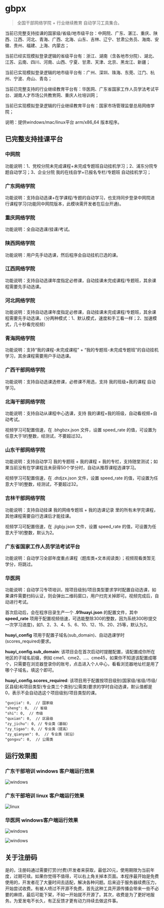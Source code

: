 # gbpx

> 全国干部网络学院 + 行业继续教育 自动学习工具集合。

当前已完整支持挂课的国家级/省级/地市级平台：中网院、广东、湛江、重庆、陕西、江西、河北、青海、广西、北海、山东、吉林、辽宁、甘肃公务员、海南、安徽、贵州、福建、上海、内蒙古；

当前已经实现模拟登录逻辑的省级平台有：浙江、湖南（含各地市分院）、湖北、江苏、云南、四川、河南、山西、宁夏、甘肃、天津、北京、黑龙江、新疆；

当前已实现模拟登录逻辑的地市级平台有：广州、深圳、珠海、东莞、江门、杭州、宁波、舟山、青岛；

当前已完整支持的行业继续教育平台有：华医网、广东省国家工作人员学法考试平台、湖南人才市场公共教育网、重庆人社培训网；

当前已实现模拟登录逻辑的行业继续教育平台有：国家市场管理监督总局网络学院；


说明：提供windows/mac/linux平台 arm/x86_64 版本程序。

## 已完整支持挂课平台

### 中网院

功能说明：1、党校分院未完成课程+未完成专题班自动挂机学习；2、浦东分院专题自动学习；3、企业分院 我的在线自学+已报名专栏/专题班 自动挂机学习；

### 广东网络学院

功能说明：支持自动选课+在学课程/专题的自动学习，也支持同步登录中网院进行课程学习(功能同中网院版本，此模块需开发者在后台开通)。

### 重庆网络学院

功能说明：全自动选课/挂课/考试。

### 陕西网络学院

功能说明：用户先手动选课，然后程序会自动挂机已选的课。

### 江西网络学院

功能说明：支持自动选课年度指定必修课，自动挂课未完成课程/专题班，其余课程需要先手动选课。

### 河北网络学院

功能说明：支持自动选课年度指定必修课，自动挂课未完成课程/专题班，其余课程需要先手动选课。（分两种模式：1、默认模式，速度和手工看一样；2、加速模式，几十秒看完视频）

### 青海网络学院

功能说明：支持“我的课程-未完成课程” + “我的专题班-未完成专题班”的自动挂机学习，其余课程需要用户手动选课。

### 广西干部网络学院

功能说明：支持自动选课选修课，必修课不用选，支持 我的班级+我的课程 自动学习。

### 北海干部网络学院

功能说明：支持自动从课程中心选课，支持 我的课程+我的班级，自动看视频+自动考试。

视频学习可配置倍速，在 .bhgbzx.json 文件，设置 speed_rate 的值，可设置为任意大于1的整数，经测试，不要超过32。

### 山东干部网络学院

功能说明：支持自动学习 我的专题班 + 我的课程 + 我的专栏，支持随堂测试；如果当前没有在学课程且未获得50个学分时，自动从推荐课程选课学习。

视频学习可配置倍速，在 .dtdjzx.json 文件，设置 speed_rate 的值，可设置为任意大于1的整数，经测试，不要超过32。

### 吉林干部网络学院

功能说明：支持自动挂课 我的网络专题班 + 我的选课记录 里的所有未学完课程，其他课程需要自行选课后才能挂课。

视频学习可配置倍速，在 .jlgbjy.json 文件，设置 speed_rate 的值，可设置为任意大于1的整数，默认为2。

### 广东省国家工作人员学法考试平台

功能说明：自动学习全部年度重点课程（题库类+文本阅读类）；视频观看类暂无学分，将跳过。

### 华医网 

功能说明：自动学习专项培训，按项目级别/项目类型要求学时配置自动选课，如果课件需要扫码认证，则会弹出二维码窗口，用户扫完关掉即可。视频完成后，自动进行考试。

首次启动后，会在程序目录生产一个 **.91huayi.json** 的配置文件，其中 **speed_rate** 项用于配置视频倍速，可选能整除300的整数，因为系统300秒提交一次学习进度)，如1、2、3、4、5、6、10、12、15、20、25等，默认为2。 

**huayi_config** 项用于配置子域名(sub_domain)、自动选课学时(scores_required)要求。

**huayi_config.sub_domain**: 该项目会在首次启动时提醒配置，请配置成你所在地区的子域名前缀，例如 cme1、cme2、...、cme45，如果你不知道该配置成哪个，只需要在浏览器登录你的账号，点击进入个人中心，看看浏览器地址栏是用了哪个子域名，填这个即可。

**huayi_config.scores_required**: 该项目用于配置按项目级别(国家级/省级/市级/区县级)和项目类型(专业类三个类别/公需类)要求的学时自动选课，默认值都是0，表示不会自动选这个项目级别/项目类型的课。

```
"guojia": 0,  // 国家级
"sheng": 0,  // 省级
"shi": 0,  // 市级
"quxian": 0,  // 区县级
"zy_jichu": 0, // 专业类（基础）
"zy_tigao": 0, // 专业类（提高）
"zy_qianyan": 0,  // 专业类（前沿）
"gongxu": 0,  // 公需类
```


## 运行效果图

### 广东干部培训 windows 客户端运行效果

![windows](win.png)


### 广东干部培训 linux 客户端运行效果

![linux](linux.png)


### 华医网 windows客户端运行效果

![windows](huayi_win.png)

![windows](huayi_win_2.png)


## 关于注册码

是的，注册码通过需要打赏(付费)开发者来获取，最低20元，使用期限为当前年度，过期可续。如果你觉得不值得，可以右上角关掉本页面。本程序最开始是免费使用的，开发者花了大量时间去适配，解决各种问题。后来迫于服务器续费压力，开始尝试收费。有被人喷过不开源不免费，首先这种工具开源传播会带来一些不必要的麻烦，最后可能下架，不如一开始就不开源了。其次，收费是为了更好地服务。为爱发电不长久，有正反馈才更有动力持续去做这件事。

